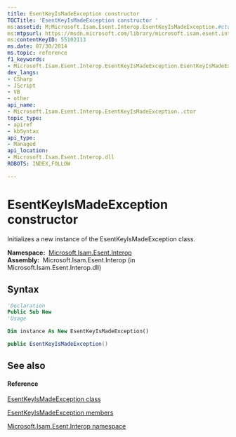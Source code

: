 ```yaml
---
title: EsentKeyIsMadeException constructor 
TOCTitle: 'EsentKeyIsMadeException constructor '
ms:assetid: M:Microsoft.Isam.Esent.Interop.EsentKeyIsMadeException.#ctor
ms:mtpsurl: https://msdn.microsoft.com/library/microsoft.isam.esent.interop.esentkeyismadeexception.esentkeyismadeexception(v=EXCHG.10)
ms:contentKeyID: 55102113
ms.date: 07/30/2014
ms.topic: reference
f1_keywords:
- Microsoft.Isam.Esent.Interop.EsentKeyIsMadeException.EsentKeyIsMadeException
dev_langs:
- CSharp
- JScript
- VB
- other
api_name: 
- Microsoft.Isam.Esent.Interop.EsentKeyIsMadeException..ctor
topic_type: 
- apiref
- kbSyntax
api_type: 
- Managed
api_location: 
- Microsoft.Isam.Esent.Interop.dll
ROBOTS: INDEX,FOLLOW

---
```


# EsentKeyIsMadeException constructor

Initializes a new instance of the EsentKeyIsMadeException class.

**Namespace:**  [Microsoft.Isam.Esent.Interop](hh596136\(v=exchg.10\).md)  
**Assembly:**  Microsoft.Isam.Esent.Interop (in Microsoft.Isam.Esent.Interop.dll)

## Syntax

``` vb
'Declaration
Public Sub New
'Usage

Dim instance As New EsentKeyIsMadeException()
```

``` csharp
public EsentKeyIsMadeException()
```

## See also

#### Reference

[EsentKeyIsMadeException class](dn334548\(v=exchg.10\).md)

[EsentKeyIsMadeException members](dn319607\(v=exchg.10\).md)

[Microsoft.Isam.Esent.Interop namespace](hh596136\(v=exchg.10\).md)

